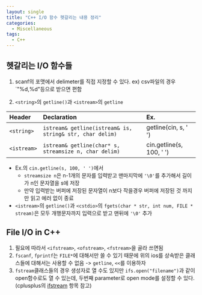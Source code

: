 ```yaml
---
layout: single
title: "C++ I/O 함수 헷갈리는 내용 정리"
categories:
  - Miscellaneous
tags:
  - C++
---
```

## 헷갈리는 I/O 함수들
1. scanf의 포맷에서 delimeter를 직접 지정할 수 있다.
ex) csv파일의 경우 `"%d,%d"등으로 받으면 편함

2. `<string>`의 `getline()`과 `<istream>`의 `getline`

| Header | Declaration | Ex. |
| :--- | :--- | :--- |
| `<string>` | `istream& getline(istream& is, string& str, char delim)` | getline(cin, s, ' ') |
| `<istream>` | `istream& getline(char* s, streamsize n, char delim)` | cin.getline(s, 100, ' ') |

- Ex.의 `cin.getline(s, 100, ' ')`에서
  * `streamsize n`은 n-1개의 문자를 입력받고 맨마지막에 `'\0'`를 추가해서 길이가 n인 문자열을 s에 저장
  * 만약 입력받는 버퍼에 저장된 문자열이 n보다 작을경우 버퍼에 저장된 것 까지만 읽고 에러 없이 종료
- `<istream>`의 `getline()`과 `<cstdio>`의 `fgets(char * str, int num, FILE * stream)`은 모두 개행문자까지 입력으로 받고 맨뒤에 `'\0'` 추가

## File I/O in C++
1. 필요에 따라서 `<ifstream>`, `<ofstream>`, `<fstream>`을 골라 쓰면됨
2. `fscanf`, `fprintf`는 `FILE*`에 대해서만 쓸 수 있기 때문에 위의 ios를 상속받은 클래스들에 대해서는 사용할 수 없음 -> `getline`, `<<`를 이용하자
3. `fstream`클래스들의 경우 생성자로 열 수도 있지만 `ifs.open("filename")`과 같이 open함수로도 열 수 있는데, 두번째 parameter로 open mode를 설정할 수 있다. (cplusplus의 [ifstream](http://www.cplusplus.com/reference/fstream/ifstream/open/) 항목 참고)
